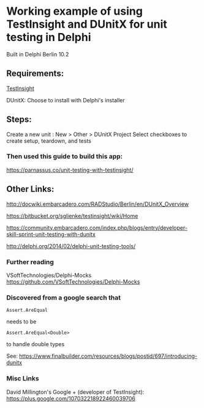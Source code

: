 # Working example of using TestInsight and DUnitX for unit testing in Delphi
Built in Delphi Berlin 10.2


## Requirements:
[TestInsight](https://bitbucket.org/sglienke/testinsight/wiki/Home)

DUnitX: Choose to install with Delphi's installer

## Steps:
Create a new unit : New > Other > DUnitX Project
Select checkboxes to create setup, teardown, and tests

### Then used this guide to build this app:
https://parnassus.co/unit-testing-with-testinsight/


## Other Links:

http://docwiki.embarcadero.com/RADStudio/Berlin/en/DUnitX_Overview

https://bitbucket.org/sglienke/testinsight/wiki/Home

https://community.embarcadero.com/index.php/blogs/entry/developer-skill-sprint-unit-testing-with-dunitx

http://delphi.org/2014/02/delphi-unit-testing-tools/


### Further reading
VSoftTechnologies/Delphi-Mocks
https://github.com/VSoftTechnologies/Delphi-Mocks


### Discovered from a google search that 
    Assert.AreEqual 
needs to be 

    Assert.AreEqual<Double> 

to handle double types

See: 
https://www.finalbuilder.com/resources/blogs/postid/697/introducing-dunitx


### Misc Links
David Millington's Google +  (developer of TestInsight):
https://plus.google.com/107032218922460039706

